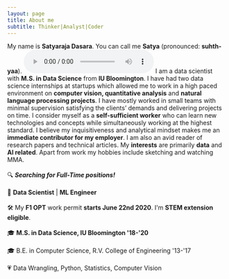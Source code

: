 ```yaml
---
layout: page
title: About me
subtitle: Thinker|Analyst|Coder
---
```

My name is **Satyaraja Dasara**. You can call me **Satya** (pronounced: **suhth-yaa**).
<audio controls>
  <source src="/name_pronunciation.mp3" type="audio/mp3">
  Your browser does not support the audio element.
</audio>
I am a data scientist with **M.S. in Data Science** from **IU Bloomington**. I have had two data science internships at startups which allowed me to work in a high paced environment on **computer vision, quantitative analysis** and **natural language processing projects**. I have mostly worked in small teams with minimal supervision satisfying the clients’ demands and delivering projects on time. I consider myself as a **self-sufficient worker** who can learn new technologies and concepts while simultaneously working at the highest standard. I believe my inquisitiveness and analytical mindset makes me an **immediate contributor for my employer**. I am also an avid reader of research papers and technical articles. My **interests** are primarily **data** and **AI related**. Apart from work my hobbies include sketching and watching MMA. <br />
<br />
🔍 ***Searching for Full-Time positions!*** <br />
<br />
💼 **Data Scientist** | **ML Engineer** <br />
<br />
🛠 My **F1 OPT** work permit **starts June 22nd 2020**. I'm **STEM extension eligible**. <br />
<br />
🎓 **M.S. in Data Science, IU Bloomington '18-'20**  <br />
<br />
🎓 B.E. in Computer Science, R.V. College of Engineering '13-'17 <br />
<br />
💗 Data Wrangling, Python, Statistics, Computer Vision <br />
<br />

